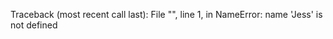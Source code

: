 Traceback (most recent call last):
  File "<stdin>", line 1, in <module>
NameError: name 'Jess' is not defined
